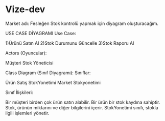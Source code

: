 # Vize-dev
Market adı: Fesleğen Stok kontrolü yapmak için diyagram oluşturacağım.

USE CASE DİYAGRAMI
Use Case:

1)Ürünü Satın Al
2)Stok Durumunu Güncelle
3)Stok Raporu Al

Actors (Oyuncular):

Müşteri
Stok Yöneticisi

Class Diagram (Sınıf Diyagramı):
Sınıflar:

Ürün
Satış
StokYonetimi
Market
Stokyonetimi 

Sınıf İlişkileri:

Bir müşteri birden çok ürün satın alabilir.
Bir ürün bir stok kaydına sahiptir.
Stok, ürünün miktarını ve diğer bilgilerini içerir.
StokYonetimi sınıfı, stokla ilgili işlemleri yönetir.
